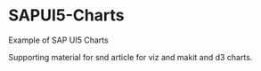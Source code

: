 # SAPUI5-Charts
Example of SAP UI5 Charts

Supporting material for snd article for viz and makit and d3 charts.
